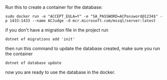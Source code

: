 Run this to create a container for the database:
```
sudo docker run -e "ACCEPT_EULA=Y" -e "SA_PASSWORD=ACPassword@1234$" -p 1433:1433 --name ACJudge -d mcr.microsoft.com/mssql/server:latest
```
if you don't have a migration file in the project run
```
dotnet ef migrations add 'init' 
```
then run this command to update the database created, make sure you run the container 
```
dotnet ef database update
```


now you are ready to use the database in the docker.
